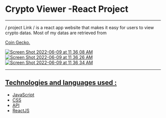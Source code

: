 # Crypto Viewer -React Project
<hr>

/ project Link / is a react app website that makes it easy for users to view crypto datas. Most of my datas are retrieved from <p><a href="https://www.coingecko.com/" />Coin Gecko.</p>

![Screen Shot 2022-06-09 at 11 36 08 AM](https://user-images.githubusercontent.com/101905331/172888785-59a47aef-11d2-44c0-96ca-80ad4a2396a2.png)
![Screen Shot 2022-06-09 at 11 36 26 AM](https://user-images.githubusercontent.com/101905331/172888799-5b02be78-842d-4b1c-89d4-dfd57988d2ce.png)
![Screen Shot 2022-06-09 at 11 36 34 AM](https://user-images.githubusercontent.com/101905331/172888825-7b8467e3-0926-43be-9f72-98331014e97a.png)

<hr>

## Technologies and languages used :
<ul>
  <li>JavaScript </li>
  <li>CSS </li>
  <li>API</li>
  <li>ReactJS </li>
<ul>


